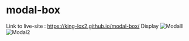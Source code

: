 # modal-box 
Link to live-site : https://king-lox2.github.io/modal-box/ 
Display 
![Modalll](https://user-images.githubusercontent.com/59830659/180420592-c8bbbc5f-0166-4fb7-9adb-01d59bf04bc7.png)
![Modal2](https://user-images.githubusercontent.com/59830659/180420633-bd9727c3-9b07-4881-8a2a-f30e48699750.png)
